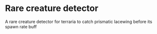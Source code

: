 # Rare creature detector
 A rare creature detector for terraria to catch prismatic lacewing before its spawn rate buff
